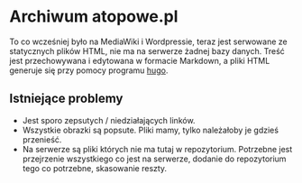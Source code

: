Archiwum atopowe.pl
===================

To co wcześniej było na MediaWiki i Wordpressie, teraz jest serwowane ze
statycznych plików HTML, nie ma na serwerze żadnej bazy danych. Treść jest
przechowywana i edytowana w formacie Markdown, a pliki HTML generuje się przy
pomocy programu [hugo](http://gohugo.io/).

## Istniejące problemy

*   Jest sporo zepsutych / niedziałających linków.
*   Wszystkie obrazki są popsute. Pliki mamy, tylko należałoby je gdzieś
    przenieść.
*   Na serwerze są pliki których nie ma tutaj w repozytorium. Potrzebne jest
    przejrzenie wszystkiego co jest na serwerze, dodanie do repozytorium tego co
    potrzebne, skasowanie reszty.
